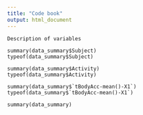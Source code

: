 ```yaml
---
title: "Code book"
output: html_document
---
```


```
Description of variables
```


```{r Subject variable}
summary(data_summary$Subject)
typeof(data_summary$Subject)
```

```{r Activity variable}
summary(data_summary$Activity)
typeof(data_summary$Activity)
```


```{r tBodyAcc-mean()-X1 variable}
summary(data_summary$`tBodyAcc-mean()-X1`)
typeof(data_summary$`tBodyAcc-mean()-X1`)
```


```{r summary}
summary(data_summary)
```
